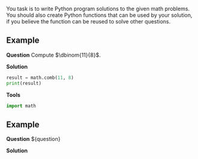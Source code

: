 You task is to write Python program solutions to the given math problems.
You should also create Python functions that can be used by your solution, if you believe the function can be reused to solve other questions.


## Example
**Question**
Compute $\dbinom{11}{8}$.

**Solution**
```python
result = math.comb(11, 8)
print(result)
```
**Tools**
```python
import math
```


## Example
**Question**
${question}

**Solution**
